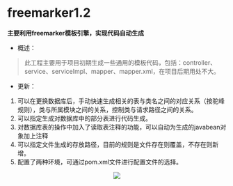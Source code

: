 # freemarker1.2

**主要利用freemarker模板引擎，实现代码自动生成**

- 概述：

> 此工程主要用于项目初期生成一些通用的模板代码，包括：controller、service、serviceImpl、mapper、mapper.xml，在项目后期用处不大。

- 更新：

1. 可以在更换数据库后，手动快速生成相关的表与类名之间的对应关系（按驼峰规则），类与所属模块之间的关系，控制类与请求路径之间的关系。
2. 可以指定生成对数据库中的部分表进行代码生成。
3. 对数据库表的操作中加入了读取表注释的功能，可以自动为生成的javabean对象加上注释
4. 可以指定文件生成的存放路径，目前的规则是文件存在则覆盖，不存在则新增。
5. 配置了两种环境，可通过pom.xml文件进行配置文件的选择。

<div align="center"> <img src="..//freemarker相关类说明.png" width=""/> </div><br>
